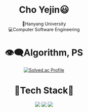 <div align="center">
      
 # Cho Yejin😃
      
🏢Hanyang University<br />
💻Computer Software Engineering
      
      
# 👁‍🗨Algorithm, PS

[![Solved.ac Profile](http://mazassumnida.wtf/api/v2/generate_badge?boj=choyj427)](https://solved.ac/choyj427/)

# 🔨Tech Stack🔨

<img src="https://img.shields.io/badge/C++-00599C?style=flat-square&logo=C%2B%2B&logoColor=white"/>
<img src="https://img.shields.io/badge/JavaScript
-#F7DF1E?style=flat-square&logo=javascript&logoColor=white" />
<img src="https://img.shields.io/badge/JavaScript-#F7DF1E?style=flat-square&logo=javascript&logoColor=white" />

</div>
